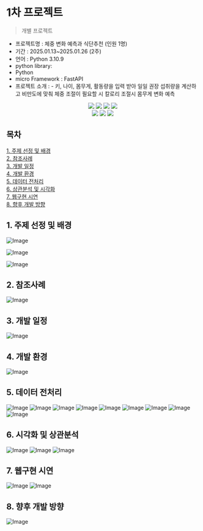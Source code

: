 # 1차 프로젝트
> 개별 프로젝트


- 프로젝트명 : 체중 변화 예측과 식단추천 (인원 1명)
- 기간 : 2025.01.13~2025.01.26 (2주)
- 언어 : Python 3.10.9
- python library:
- Python
- micro Framework : FastAPI
- 프로젝트 소개 : -	키, 나이, 몸무게, 활동량을 입력 받아 일일 권장 섭취량을 계산하고 비만도에 맞춰 체중 조절이 필요할 시 칼로리 조절시 몸무게 변화 예측

<div align=center> 
  <img src="https://img.shields.io/badge/python-3776AB?style=for-the-badge&logo=python&logoColor=white"> 
  <img src="https://img.shields.io/badge/tensorflow-55ff55?style=for-the-badge&logo=fastapi&logoColor=white">
  <img src="https://img.shields.io/badge/sklearn-55ff55?style=for-the-badge&logo=fastapi&logoColor=white">
  <img src="https://img.shields.io/badge/fastapi-FF0000?style=for-the-badge&logo=fastapi&logoColor=white">
</div>
<div align=center> 
  <img src="https://img.shields.io/badge/bootstrap-7952B3?style=for-the-badge&logo=bootstrap&logoColor=white">
  <img src="https://img.shields.io/badge/html5-E34F26?style=for-the-badge&logo=html5&logoColor=white"> 
  <img src="https://img.shields.io/badge/css-1572B6?style=for-the-badge&logo=css3&logoColor=white">
</div>

## 목차
[1. 주제 선정 및 배경](https://github.com/ssoom98/personal_project/tree/main/ppt#1-%EC%A3%BC%EC%A0%9C-%EC%84%A0%EC%A0%95-%EB%B0%8F-%EB%B0%B0%EA%B2%BD)<br>
[2. 참조사례](https://github.com/ssoom98/personal_project/tree/main/ppt#2-%EC%B0%B8%EC%A1%B0%EC%82%AC%EB%A1%80)<br>
[3. 개발 일정](https://github.com/ssoom98/personal_project/tree/main/ppt#3-%EA%B0%9C%EB%B0%9C-%EC%9D%BC%EC%A0%95)<br>
[4. 개발 환경](https://github.com/ssoom98/personal_project/tree/main/ppt#4-%EA%B0%9C%EB%B0%9C-%ED%99%98%EA%B2%BD)<br>
[5. 데이터 전처리](https://github.com/ssoom98/personal_project/tree/main/ppt#5-%EB%8D%B0%EC%9D%B4%ED%84%B0-%EC%A0%84%EC%B2%98%EB%A6%AC)<br>
[6. 상관분석 및 시각화](https://github.com/ssoom98/personal_project/tree/main/ppt#6-%EC%8B%9C%EA%B0%81%ED%99%94-%EB%B0%8F-%EC%83%81%EA%B4%80%EB%B6%84%EC%84%9D)<br>
[7. 웹구현 시연](https://github.com/ssoom98/personal_project/tree/main/ppt#7-%EC%9B%B9%EA%B5%AC%ED%98%84-%EC%8B%9C%EC%97%B0)<br>
[8. 향후 개발 방향](https://github.com/ssoom98/personal_project/tree/main/ppt#8-%ED%96%A5%ED%9B%84-%EA%B0%9C%EB%B0%9C-%EB%B0%A9%ED%96%A5)<br>

## 1. 주제 선정 및 배경
![Image](https://github.com/user-attachments/assets/a63a6151-544c-4b3e-996b-4b75b111ac31)

![Image](https://github.com/user-attachments/assets/68a793fc-251e-4a55-bb5b-29259841bd74)

![Image](https://github.com/user-attachments/assets/b95d7590-470c-4ca6-9866-5dc15f20c703)

## 2. 참조사례
![Image](https://github.com/user-attachments/assets/0193ac50-7397-4119-91ea-a4196c496022)
## 3. 개발 일정
![Image](https://github.com/user-attachments/assets/2abbf5ac-7d8f-4c70-84f3-a430dd89c7ad)
## 4. 개발 환경
![Image](https://github.com/user-attachments/assets/bb7a569f-c2f7-48b8-9211-f2ee75862d58)
## 5. 데이터 전처리

![Image](https://github.com/user-attachments/assets/e260ef6e-80c6-4ad3-b821-792887385a02)
![Image](https://github.com/user-attachments/assets/85c265e8-3317-462b-9868-cf34bc8779e9)
![Image](https://github.com/user-attachments/assets/b2e388b7-4fb0-47c7-9b1a-168a0d53c641)
![Image](https://github.com/user-attachments/assets/be447a60-f40b-408d-b069-1f8d3cd85fc0)
![Image](https://github.com/user-attachments/assets/0ac282bd-0760-4baf-8046-dee2c5303924)
![Image](https://github.com/user-attachments/assets/e0f96590-1482-4ee9-98da-a8534f8d94e2)
![Image](https://github.com/user-attachments/assets/d323163e-9bb3-40cc-a45b-b73b9b2c4c24)
![Image](https://github.com/user-attachments/assets/555268f9-29b5-40e4-a2da-c6c2bed991b2)
![Image](https://github.com/user-attachments/assets/79fea2c4-dfab-4d26-8adb-4a5546c6f9d4)
## 6. 시각화 및 상관분석
![Image](https://github.com/user-attachments/assets/48d23edb-11f2-4455-b448-6f19703562b9)
![Image](https://github.com/user-attachments/assets/6ef5d5b2-7d8e-46b4-ae45-fa0c3734b9b9)
![Image](https://github.com/user-attachments/assets/c65f361a-2d85-4104-91e5-7b6ae988b886)
## 7. 웹구현 시연
![Image](https://github.com/user-attachments/assets/e9693346-6256-4048-9997-e4307c492c55)
![Image](https://github.com/user-attachments/assets/12971ff2-94da-47b0-86f6-c8520ada675a)
## 8. 향후 개발 방향
![Image](https://github.com/user-attachments/assets/3e8c6f27-638a-41e2-aa44-54a840e4b78c)
